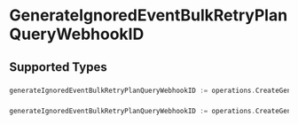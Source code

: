 # GenerateIgnoredEventBulkRetryPlanQueryWebhookID


## Supported Types

### 

```go
generateIgnoredEventBulkRetryPlanQueryWebhookID := operations.CreateGenerateIgnoredEventBulkRetryPlanQueryWebhookIDStr(string{/* values here */})
```

### 

```go
generateIgnoredEventBulkRetryPlanQueryWebhookID := operations.CreateGenerateIgnoredEventBulkRetryPlanQueryWebhookIDArrayOfstr([]string{/* values here */})
```

